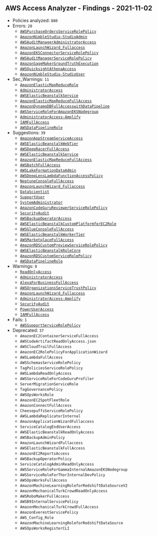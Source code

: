 ## AWS Access Analyzer - Findings - 2021-11-02

- Policies analyzed: `880`
- Errors: `20`
  - [`AWSPurchaseOrdersServiceRolePolicy`](./AWSPurchaseOrdersServiceRolePolicy.json)
  - [`AmazonNimbleStudio-StudioAdmin`](./AmazonNimbleStudio-StudioAdmin.json)
  - [`AWSAuditManagerAdministratorAccess`](./AWSAuditManagerAdministratorAccess.json)
  - [`AmazonLaunchWizard_Fullaccess`](./AmazonLaunchWizard_Fullaccess.json)
  - [`AmazonEKSConnectorServiceRolePolicy`](./AmazonEKSConnectorServiceRolePolicy.json)
  - [`AWSAuditManagerServiceRolePolicy`](./AWSAuditManagerServiceRolePolicy.json)
  - [`AmazonSageMakerGroundTruthExecution`](./AmazonSageMakerGroundTruthExecution.json)
  - [`AWSQuicksightAthenaAccess`](./AWSQuicksightAthenaAccess.json)
  - [`AmazonNimbleStudio-StudioUser`](./AmazonNimbleStudio-StudioUser.json)
- Sec_Warnings: `11`
  - [`AmazonElasticMapReduceRole`](./AmazonElasticMapReduceRole.json)
  - [`AdministratorAccess`](./AdministratorAccess.json)
  - [`AWSElasticBeanstalkService`](./AWSElasticBeanstalkService.json)
  - [`AmazonElasticMapReduceFullAccess`](./AmazonElasticMapReduceFullAccess.json)
  - [`AmazonDynamoDBFullAccesswithDataPipeline`](./AmazonDynamoDBFullAccesswithDataPipeline.json)
  - [`AWSServiceRoleForAmazonEKSNodegroup`](./AWSServiceRoleForAmazonEKSNodegroup.json)
  - [`AdministratorAccess-Amplify`](./AdministratorAccess-Amplify.json)
  - [`IAMFullAccess`](./IAMFullAccess.json)
  - [`AWSDataPipelineRole`](./AWSDataPipelineRole.json)
- Suggestions: `39`
  - [`AmazonAppStreamServiceAccess`](./AmazonAppStreamServiceAccess.json)
  - [`AWSElasticBeanstalkWebTier`](./AWSElasticBeanstalkWebTier.json)
  - [`AWSDeepRacerFullAccess`](./AWSDeepRacerFullAccess.json)
  - [`AWSElasticBeanstalkService`](./AWSElasticBeanstalkService.json)
  - [`AmazonElasticMapReduceFullAccess`](./AmazonElasticMapReduceFullAccess.json)
  - [`AWSBatchFullAccess`](./AWSBatchFullAccess.json)
  - [`AWSLakeFormationDataAdmin`](./AWSLakeFormationDataAdmin.json)
  - [`AWSDeepLensLambdaFunctionAccessPolicy`](./AWSDeepLensLambdaFunctionAccessPolicy.json)
  - [`NeptuneConsoleFullAccess`](./NeptuneConsoleFullAccess.json)
  - [`AmazonLaunchWizard_Fullaccess`](./AmazonLaunchWizard_Fullaccess.json)
  - [`DataScientist`](./DataScientist.json)
  - [`SupportUser`](./SupportUser.json)
  - [`SystemAdministrator`](./SystemAdministrator.json)
  - [`AmazonCodeGuruReviewerServiceRolePolicy`](./AmazonCodeGuruReviewerServiceRolePolicy.json)
  - [`SecurityAudit`](./SecurityAudit.json)
  - [`AWSBackupOperatorAccess`](./AWSBackupOperatorAccess.json)
  - [`AWSElasticBeanstalkCustomPlatformforEC2Role`](./AWSElasticBeanstalkCustomPlatformforEC2Role.json)
  - [`AWSGlueConsoleFullAccess`](./AWSGlueConsoleFullAccess.json)
  - [`AWSElasticBeanstalkWorkerTier`](./AWSElasticBeanstalkWorkerTier.json)
  - [`AWSMarketplaceFullAccess`](./AWSMarketplaceFullAccess.json)
  - [`AmazonRDSCustomPreviewServiceRolePolicy`](./AmazonRDSCustomPreviewServiceRolePolicy.json)
  - [`AWSElasticBeanstalkRoleCore`](./AWSElasticBeanstalkRoleCore.json)
  - [`AmazonRDSCustomServiceRolePolicy`](./AmazonRDSCustomServiceRolePolicy.json)
  - [`AWSDataPipelineRole`](./AWSDataPipelineRole.json)
- Warnings: `9`
  - [`ReadOnlyAccess`](./ReadOnlyAccess.json)
  - [`AdministratorAccess`](./AdministratorAccess.json)
  - [`AlexaForBusinessFullAccess`](./AlexaForBusinessFullAccess.json)
  - [`AWSOrganizationsServiceTrustPolicy`](./AWSOrganizationsServiceTrustPolicy.json)
  - [`AmazonLaunchWizard_Fullaccess`](./AmazonLaunchWizard_Fullaccess.json)
  - [`AdministratorAccess-Amplify`](./AdministratorAccess-Amplify.json)
  - [`SecurityAudit`](./SecurityAudit.json)
  - [`PowerUserAccess`](./PowerUserAccess.json)
  - [`IAMFullAccess`](./IAMFullAccess.json)
- Fails: `1`
  - [`AWSSupportServiceRolePolicy`](./AWSSupportServiceRolePolicy.json)
- Deprecated: `37`
  - `AmazonEC2ContainerServiceFullAccess`
  - `AWSCodeArtifactReadOnlyAccess.json`
  - `AWSCloudTrailFullAccess`
  - `AmazonEC2RolePolicyForApplicationWizard`
  - `AWSLambdaFullAccess`
  - `AWSSchemasServiceRolePolicy`
  - `TagPoliciesServiceRolePolicy`
  - `AWSLambdaReadOnlyAccess`
  - `AWSServiceRoleForCodeGuruProfiler`
  - `ServerMigrationServiceRole`
  - `TagGovernancePolicy`
  - `AWSOpsWorksRole`
  - `AmazonEC2SpotFleetRole`
  - `AmazonConnectFullAccess`
  - `CheesepuffsServiceRolePolicy`
  - `AWSLambdaReplicatorInternal`
  - `AmazonApplicationWizardFullaccess`
  - `ServiceCatalogEndUserAccess`
  - `AWSElasticBeanstalkReadOnlyAccess`
  - `AWSBackupAdminPolicy`
  - `AmazonLaunchWizardFullaccess`
  - `AWSElasticBeanstalkFullAccess`
  - `AmazonEC2ReportsAccess`
  - `AWSBackupOperatorPolicy`
  - `ServiceCatalogAdminReadOnlyAccess`
  - `AWSServiceRoleForGammaInternalAmazonEKSNodegroup`
  - `AWSServiceRoleForThorInternalDevPolicy`
  - `AWSOpsWorksFullAccess`
  - `AmazonMachineLearningRoleforRedshiftDataSourceV2`
  - `AmazonMechanicalTurkCrowdReadOnlyAccess`
  - `AWSRoboMakerFullAccess`
  - `AWSB9InternalServicePolicy`
  - `AmazonMechanicalTurkCrowdFullAccess`
  - `AmazonEverestServicePolicy`
  - `AWS_Config_Role`
  - `AmazonMachineLearningRoleforRedshiftDataSource`
  - `AWSOpsWorksRegisterCLI`
